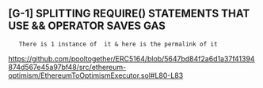 ## [G-1] SPLITTING REQUIRE() STATEMENTS THAT USE && OPERATOR SAVES GAS 
       There is 1 instance of  it & here is the permalink of it
https://github.com/pooltogether/ERC5164/blob/5647bd84f2a6d1a37f41394874d567e45a97bf48/src/ethereum-optimism/EthereumToOptimismExecutor.sol#L80-L83